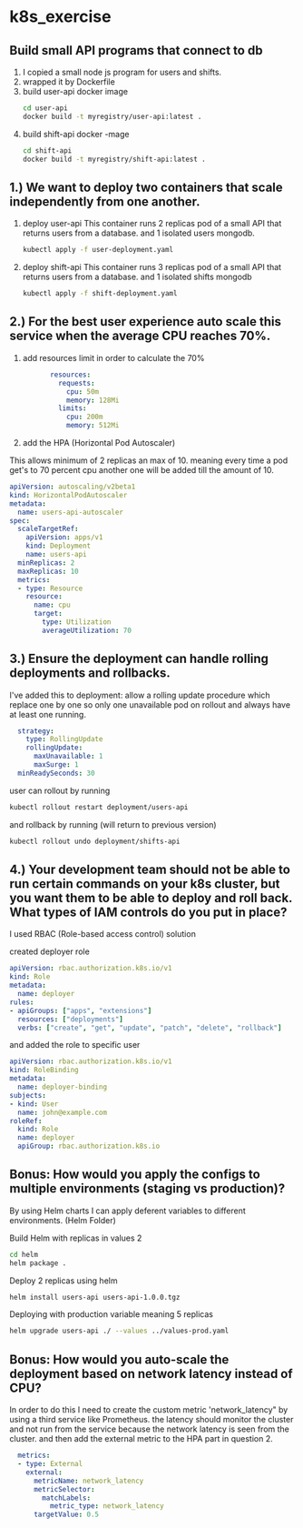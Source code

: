 # k8s_exercise

## Build small API programs that connect to db

1. I copied a small node js program for users and shifts.
2. wrapped it by Dockerfile
3. build user-api docker image
    ```bash
    cd user-api
    docker build -t myregistry/user-api:latest .
    ```
4. build shift-api docker -mage
    ```bash
    cd shift-api
    docker build -t myregistry/shift-api:latest .
    ```

## 1.) We want to deploy two containers that scale independently from one another.
1. deploy user-api
This container runs 2 replicas pod of a small API that returns users from a database. and 1 isolated users mongodb.

    ```bash
    kubectl apply -f user-deployment.yaml
    ```

2. deploy shift-api
This container runs 3 replicas pod of a small API that returns users from a database. and 1 isolated shifts mongodb

    ```bash
    kubectl apply -f shift-deployment.yaml
    ```


## 2.) For the best user experience auto scale this service when the average CPU reaches 70%.

1.  add resources limit in order to calculate the 70%

```yaml
          resources:
            requests:
              cpu: 50m
              memory: 128Mi
            limits:
              cpu: 200m
              memory: 512Mi
```

2. add the HPA (Horizontal Pod Autoscaler)

This allows minimum of 2 replicas an max of 10. meaning every time a pod get's to 70 percent cpu another one will be added till the amount of 10.

```yaml
apiVersion: autoscaling/v2beta1
kind: HorizontalPodAutoscaler
metadata:
  name: users-api-autoscaler
spec:
  scaleTargetRef:
    apiVersion: apps/v1
    kind: Deployment
    name: users-api
  minReplicas: 2
  maxReplicas: 10
  metrics:
  - type: Resource
    resource:
      name: cpu
      target:
        type: Utilization
        averageUtilization: 70
```

## 3.) Ensure the deployment can handle rolling deployments and rollbacks.

I've added this to deployment:
allow a rolling update procedure which replace one by one so only one unavailable pod on rollout and always have at least one running.

```yaml
  strategy:
    type: RollingUpdate
    rollingUpdate:
      maxUnavailable: 1
      maxSurge: 1
  minReadySeconds: 30
```

user can rollout by running
```bash
kubectl rollout restart deployment/users-api
```
and rollback by running (will return to previous version)

```bash
kubectl rollout undo deployment/shifts-api
```
## 4.) Your development team should not be able to run certain commands on your k8s cluster, but you want them to be able to deploy and roll back. What types of IAM controls do you put in place?

I used RBAC (Role-based access control) solution

created deployer role

```yaml
apiVersion: rbac.authorization.k8s.io/v1
kind: Role
metadata:
  name: deployer
rules:
- apiGroups: ["apps", "extensions"]
  resources: ["deployments"]
  verbs: ["create", "get", "update", "patch", "delete", "rollback"]
```

and added the role to specific user

```yaml
apiVersion: rbac.authorization.k8s.io/v1
kind: RoleBinding
metadata:
  name: deployer-binding
subjects:
- kind: User
  name: john@example.com
roleRef:
  kind: Role
  name: deployer
  apiGroup: rbac.authorization.k8s.io
```


## Bonus: How would you apply the configs to multiple environments (staging vs production)?
By using Helm charts I can apply deferent variables to different environments. (Helm Folder)

Build Helm with replicas in values 2
```bash
cd helm
helm package .
```

Deploy 2 replicas using helm
```bash
helm install users-api users-api-1.0.0.tgz 
```

Deploying with production variable meaning 5 replicas
```bash
helm upgrade users-api ./ --values ../values-prod.yaml 
```
## Bonus: How would you auto-scale the deployment based on network latency instead of CPU?
In order to do this I need to create the custom metric 'network_latency" by using a third service like Prometheus.
the latency should monitor the cluster and not run from the service because the network latency is seen from the cluster.
and then add the external metric to the HPA part in question 2.

```yaml
  metrics:
  - type: External
    external:
      metricName: network_latency
      metricSelector:
        matchLabels:
          metric_type: network_latency
      targetValue: 0.5
```

